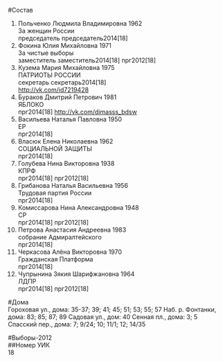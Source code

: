 #Состав  
1. Польченко Людмила Владимировна 1962  
    За женщин России  
    председатель председатель2014[18]  
2. Фокина Юлия Михайловна 1971  
    За чистые выборы  
    заместитель заместитель2014[18] прг2012[18]  
3. Кузема Мария Михайловна 1975  
    ПАТРИОТЫ РОССИИ  
    секретарь секретарь2014[18]  
    http://vk.com/id7219428  
4. Бураков Дмитрий Петрович 1981  
    ЯБЛОКО  
    прг2014[18] http://vk.com/dimasss_bdsw  
5. Васильева Наталья Павловна 1950  
    ЕР  
    прг2014[18]  
6. Власюк Елена Николаевна 1962  
    СОЦИАЛЬНОЙ ЗАЩИТЫ  
    прг2014[18]  
7. Голубева Нина Викторовна 1938  
    КПРФ  
    прг2014[18] прг2012[18]  
8. Грибанова Наталья Васильевна 1956  
    Трудовая партия России  
    прг2014[18]  
9. Комиссарова Нина Александровна 1948  
    СР  
    прг2014[18] прг2012[18]  
10. Петрова Анастасия Андреевна 1983  
    собрание Адмиралтейского  
    прг2014[18]  
11. Черкасова Алёна Викторовна 1970  
    Гражданская Платформа  
    прг2014[18]  
12. Чупрынина Зякия Шарифжановна 1964  
    ЛДПР  
    прг2014[18] прг2012[18]  
  
#Дома  
Гороховая ул., дома: 35-37; 39; 41; 45; 51; 53; 55; 57 Наб. р. Фонтанки, дома: 83; 85; 87; 89 Садовая ул., дом: 40 Сенная пл., дома: 3; 5 Спасский пер., дома: 7; 9/24; 10; 11/1; 12; 14/35  
  
#Выборы-2012  
##Номер УИК  
18  

